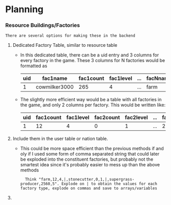 # Planning

### Resource Buildings/Factories
	There are several options for making these in the backend
	
1. Dedicated Factory Table, similar to resource table
	* In this dedicated table, there can be a uid entry and 3 columns for every factory in the game. These 3 columns for N factories would be formatted as

		| uid | fac1name      | fac1count | fac1level | ... | facNname | facNcount | facNlevel |
		| --- | ------------- | --------- | --------- | --- | -------- | --------- | --------- |
		| 1   | cowmilker3000 | 265       | 4         | ... | farm     | 2560      | 5         |
	* The slightly more efficient way would be a table with all factories in the game, and only 2 columns per factory. This would be written like:

		| uid | fac1count      | fac1level | fac2count | fac2level | ... | facNcount | facNlevel |
		| --- | ------------- | --------- | --------- | --- | -------- | --------- | --------- |
		| 1   | 12 | 4       | 0         | 1 | ...     | 2560      | 5         |
2. Include them in the user table or nation table. 
	* This could be more space efficient than the previous methods if and oly if I used some form of comma separated string that could later be exploded into the constituent factories, but probably not the smartest idea since it's probably easier to mess up than the above methods

			Think "farm,12,4,|,stonecutter,0,1,|,supergrass-producer,2560,5". Explode on | to obtain the values for each factory type, explode on commas and save to arrays/variables
	
3. 